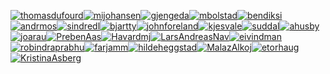 [![thomasdufourd](https://avatars1.githubusercontent.com/u/322962?v=4&s=60)](https://github.com/thomasdufourd)[![mijohansen](https://avatars3.githubusercontent.com/u/589907?v=4&s=60)](https://github.com/mijohansen)[![gjengeda](https://avatars2.githubusercontent.com/u/952755?v=4&s=60)](https://github.com/gjengeda)[![mbolstad](https://avatars0.githubusercontent.com/u/1241637?v=4&s=60)](https://github.com/mbolstad)[![bendiksi](https://avatars2.githubusercontent.com/u/4111628?v=4&s=60)](https://github.com/bendiksi)[![andrmos](https://avatars0.githubusercontent.com/u/5014820?v=4&s=60)](https://github.com/andrmos)[![sindredl](https://avatars3.githubusercontent.com/u/5412607?v=4&s=60)](https://github.com/sindredl)[![bjartty](https://avatars0.githubusercontent.com/u/5445477?v=4&s=60)](https://github.com/bjartty)[![johnforeland](https://avatars2.githubusercontent.com/u/6638390?v=4&s=60)](https://github.com/johnforeland)[![kjesvale](https://avatars1.githubusercontent.com/u/8887917?v=4&s=60)](https://github.com/kjesvale)[![suddal](https://avatars1.githubusercontent.com/u/10920774?v=4&s=60)](https://github.com/suddal)[![ahusby](https://avatars2.githubusercontent.com/u/12073037?v=4&s=60)](https://github.com/ahusby)[![joarau](https://avatars3.githubusercontent.com/u/13847640?v=4&s=60)](https://github.com/joarau)[![PrebenAas](https://avatars0.githubusercontent.com/u/20104610?v=4&s=60)](https://github.com/PrebenAas)[![Havardmj](https://avatars1.githubusercontent.com/u/32179074?v=4&s=60)](https://github.com/Havardmj)[![LarsAndreasNav](https://avatars0.githubusercontent.com/u/36694755?v=4&s=60)](https://github.com/LarsAndreasNav)[![eivindman](https://avatars3.githubusercontent.com/u/40390286?v=4&s=60)](https://github.com/eivindman)[![robindraprabhu](https://avatars3.githubusercontent.com/u/41997922?v=4&s=60)](https://github.com/robindraprabhu)[![farjamm](https://avatars2.githubusercontent.com/u/45848158?v=4&s=60)](https://github.com/farjamm)[![hildeheggstad](https://avatars2.githubusercontent.com/u/47525174?v=4&s=60)](https://github.com/hildeheggstad)[![MalazAlkoj](https://avatars1.githubusercontent.com/u/49555423?v=4&s=60)](https://github.com/MalazAlkoj)[![etorhaug](https://avatars2.githubusercontent.com/u/56339538?v=4&s=60)](https://github.com/etorhaug)[![KristinaAsberg](https://avatars3.githubusercontent.com/u/57257781?v=4&s=60)](https://github.com/KristinaAsberg)